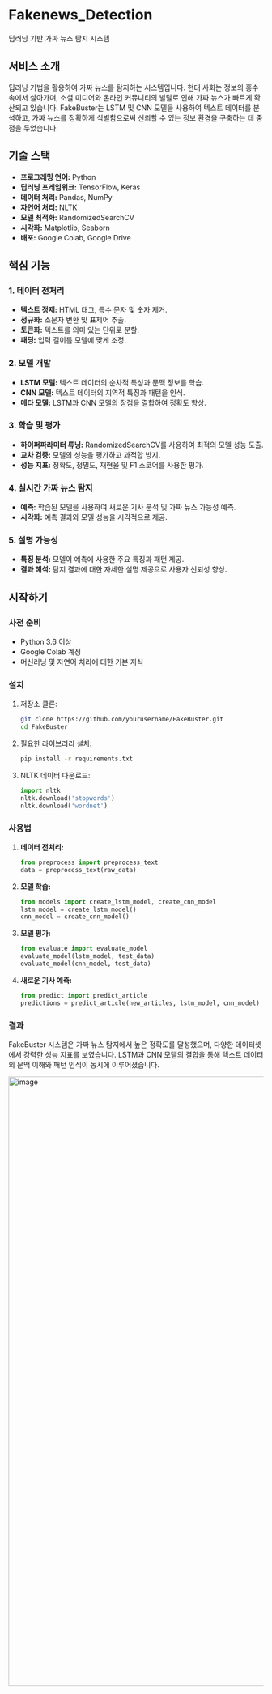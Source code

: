 # Fakenews_Detection
딥러닝 기반 가짜 뉴스 탐지 시스템

## 서비스 소개

딥러닝 기법을 활용하여 가짜 뉴스를 탐지하는 시스템입니다. 현대 사회는 정보의 홍수 속에서 살아가며, 소셜 미디어와 온라인 커뮤니티의 발달로 인해 가짜 뉴스가 빠르게 확산되고 있습니다. FakeBuster는 LSTM 및 CNN 모델을 사용하여 텍스트 데이터를 분석하고, 가짜 뉴스를 정확하게 식별함으로써 신뢰할 수 있는 정보 환경을 구축하는 데 중점을 두었습니다.


## 기술 스택

- **프로그래밍 언어:** Python
- **딥러닝 프레임워크:** TensorFlow, Keras
- **데이터 처리:** Pandas, NumPy
- **자연어 처리:** NLTK
- **모델 최적화:** RandomizedSearchCV
- **시각화:** Matplotlib, Seaborn
- **배포:** Google Colab, Google Drive

## 핵심 기능

### 1. 데이터 전처리
- **텍스트 정제:** HTML 태그, 특수 문자 및 숫자 제거.
- **정규화:** 소문자 변환 및 표제어 추출.
- **토큰화:** 텍스트를 의미 있는 단위로 분할.
- **패딩:** 입력 길이를 모델에 맞게 조정.

### 2. 모델 개발
- **LSTM 모델:** 텍스트 데이터의 순차적 특성과 문맥 정보를 학습.
- **CNN 모델:** 텍스트 데이터의 지역적 특징과 패턴을 인식.
- **메타 모델:** LSTM과 CNN 모델의 장점을 결합하여 정확도 향상.

### 3. 학습 및 평가
- **하이퍼파라미터 튜닝:** RandomizedSearchCV를 사용하여 최적의 모델 성능 도출.
- **교차 검증:** 모델의 성능을 평가하고 과적합 방지.
- **성능 지표:** 정확도, 정밀도, 재현율 및 F1 스코어를 사용한 평가.

### 4. 실시간 가짜 뉴스 탐지
- **예측:** 학습된 모델을 사용하여 새로운 기사 분석 및 가짜 뉴스 가능성 예측.
- **시각화:** 예측 결과와 모델 성능을 시각적으로 제공.

### 5. 설명 가능성
- **특징 분석:** 모델이 예측에 사용한 주요 특징과 패턴 제공.
- **결과 해석:** 탐지 결과에 대한 자세한 설명 제공으로 사용자 신뢰성 향상.

## 시작하기

### 사전 준비
- Python 3.6 이상
- Google Colab 계정
- 머신러닝 및 자연어 처리에 대한 기본 지식

### 설치

1. 저장소 클론:
    ```bash
    git clone https://github.com/yourusername/FakeBuster.git
    cd FakeBuster
    ```

2. 필요한 라이브러리 설치:
    ```bash
    pip install -r requirements.txt
    ```

3. NLTK 데이터 다운로드:
    ```python
    import nltk
    nltk.download('stopwords')
    nltk.download('wordnet')
    ```

### 사용법

1. **데이터 전처리:**
    ```python
    from preprocess import preprocess_text
    data = preprocess_text(raw_data)
    ```

2. **모델 학습:**
    ```python
    from models import create_lstm_model, create_cnn_model
    lstm_model = create_lstm_model()
    cnn_model = create_cnn_model()
    ```

3. **모델 평가:**
    ```python
    from evaluate import evaluate_model
    evaluate_model(lstm_model, test_data)
    evaluate_model(cnn_model, test_data)
    ```

4. **새로운 기사 예측:**
    ```python
    from predict import predict_article
    predictions = predict_article(new_articles, lstm_model, cnn_model)
    ```

### 결과

FakeBuster 시스템은 가짜 뉴스 탐지에서 높은 정확도를 달성했으며, 다양한 데이터셋에서 강력한 성능 지표를 보였습니다. LSTM과 CNN 모델의 결합을 통해 텍스트 데이터의 문맥 이해와 패턴 인식이 동시에 이루어졌습니다.

<img width="1204" alt="image" src="https://github.com/KangHyunssu/Fakenews_Detection/assets/128908098/198faaa0-f894-44a6-a0a9-a8cc137cbca7">

